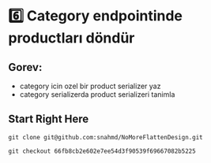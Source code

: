 # 6️⃣ Category endpointinde productları döndür

## Gorev:

* category icin ozel bir product serializer yaz
* category serializerda product serializeri tanimla

## Start Right Here

`git clone git@github.com:snahmd/NoMoreFlattenDesign.git`

`git checkout 66fb8cb2e602e7ee54d3f90539f69667082b5225`

